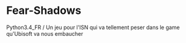 # Fear-Shadows
Python3.4_FR / Un jeu pour l'ISN qui va tellement peser dans le game qu'Ubisoft va nous embaucher
